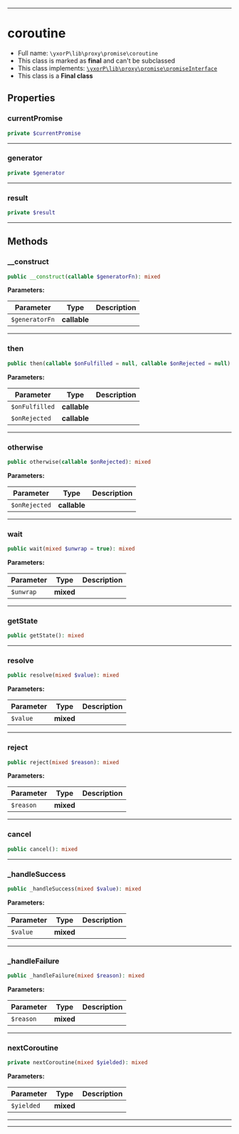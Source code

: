 ***

# coroutine





* Full name: `\yxorP\lib\proxy\promise\coroutine`
* This class is marked as **final** and can't be subclassed
* This class implements:
[`\yxorP\lib\proxy\promise\promiseInterface`](./promiseInterface.md)
* This class is a **Final class**



## Properties


### currentPromise



```php
private $currentPromise
```






***

### generator



```php
private $generator
```






***

### result



```php
private $result
```






***

## Methods


### __construct



```php
public __construct(callable $generatorFn): mixed
```








**Parameters:**

| Parameter | Type | Description |
|-----------|------|-------------|
| `$generatorFn` | **callable** |  |




***

### then



```php
public then(callable $onFulfilled = null, callable $onRejected = null): mixed
```








**Parameters:**

| Parameter | Type | Description |
|-----------|------|-------------|
| `$onFulfilled` | **callable** |  |
| `$onRejected` | **callable** |  |




***

### otherwise



```php
public otherwise(callable $onRejected): mixed
```








**Parameters:**

| Parameter | Type | Description |
|-----------|------|-------------|
| `$onRejected` | **callable** |  |




***

### wait



```php
public wait(mixed $unwrap = true): mixed
```








**Parameters:**

| Parameter | Type | Description |
|-----------|------|-------------|
| `$unwrap` | **mixed** |  |




***

### getState



```php
public getState(): mixed
```











***

### resolve



```php
public resolve(mixed $value): mixed
```








**Parameters:**

| Parameter | Type | Description |
|-----------|------|-------------|
| `$value` | **mixed** |  |




***

### reject



```php
public reject(mixed $reason): mixed
```








**Parameters:**

| Parameter | Type | Description |
|-----------|------|-------------|
| `$reason` | **mixed** |  |




***

### cancel



```php
public cancel(): mixed
```











***

### _handleSuccess



```php
public _handleSuccess(mixed $value): mixed
```








**Parameters:**

| Parameter | Type | Description |
|-----------|------|-------------|
| `$value` | **mixed** |  |




***

### _handleFailure



```php
public _handleFailure(mixed $reason): mixed
```








**Parameters:**

| Parameter | Type | Description |
|-----------|------|-------------|
| `$reason` | **mixed** |  |




***

### nextCoroutine



```php
private nextCoroutine(mixed $yielded): mixed
```








**Parameters:**

| Parameter | Type | Description |
|-----------|------|-------------|
| `$yielded` | **mixed** |  |




***


***

